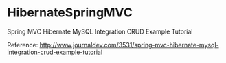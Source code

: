 # HibernateSpringMVC
Spring MVC Hibernate MySQL Integration CRUD Example Tutorial 

Reference:
http://www.journaldev.com/3531/spring-mvc-hibernate-mysql-integration-crud-example-tutorial
